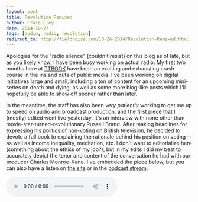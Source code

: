 ```yaml
---  
layout: post
title: Revolution Remixed
author: Craig Eley 
date: 2014-10-27
tags: [audio, radio, revolution]
redirect_to: http://fieldnoise.com/10-26-2014/Revolution-Remixed.html
---
```


Apologies for the "radio silence" (couldn't resist) on this blog as of late, but as you likely know, I have been busy working on [actual radio](http://craigeley.com/09-04-2014/knowledge/). My first two months here at [TTBOOK](http://ttbook.org) have been an exciting and exhausting crash course in the ins and outs of public media. I've been working on digital initiatives large and small, including a ton of content for an upcoming mini-series on death and dying, as well as some more blog-like posts which I'll hopefully be able to show off sooner rather than later.

In the meantime, the staff has also been _very patiently_ working to get me up to speed on audio and broadcast production, and the first piece that I (mostly) edited went live yesterday. It's an interview with none other than movie-star-turned-revolutionary Russell Brand. After making headlines for expressing [his politics of non-voting on British television](https://www.youtube.com/watch?v=3YR4CseY9pk), he decided to devote a full book to explaining the rationale behind his position on voting—as well as income inequality, meditation, etc. I don't want to editorialize here (something about the ethics of my job?), but in my edits I did my best to accurately depict the tenor and content of the conversation he had with our producer Charles Monroe-Kane. I've embedded the piece below, but you can also have a listen on [the site](http://www.ttbook.org/book/our-minds-russel-brand-revolutionary-politics) or in the [podcast stream](http://www.ttbook.org/book/podcast-rss).

<p><audio controls><source src="http://podcast.wpr.org/tbk/tbk141026b6.mp3" type="audio/mpeg"></audio></p>
